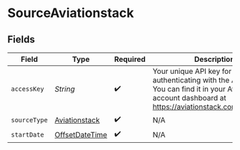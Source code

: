 # SourceAviationstack


## Fields

| Field                                                                                                                                                   | Type                                                                                                                                                    | Required                                                                                                                                                | Description                                                                                                                                             |
| ------------------------------------------------------------------------------------------------------------------------------------------------------- | ------------------------------------------------------------------------------------------------------------------------------------------------------- | ------------------------------------------------------------------------------------------------------------------------------------------------------- | ------------------------------------------------------------------------------------------------------------------------------------------------------- |
| `accessKey`                                                                                                                                             | *String*                                                                                                                                                | :heavy_check_mark:                                                                                                                                      | Your unique API key for authenticating with the Aviation API. You can find it in your Aviation account dashboard at https://aviationstack.com/dashboard |
| `sourceType`                                                                                                                                            | [Aviationstack](../../models/shared/Aviationstack.md)                                                                                                   | :heavy_check_mark:                                                                                                                                      | N/A                                                                                                                                                     |
| `startDate`                                                                                                                                             | [OffsetDateTime](https://docs.oracle.com/javase/8/docs/api/java/time/OffsetDateTime.html)                                                               | :heavy_check_mark:                                                                                                                                      | N/A                                                                                                                                                     |